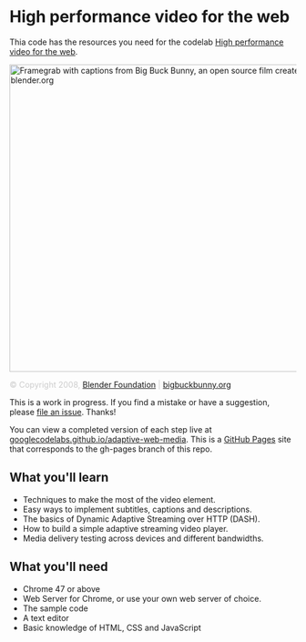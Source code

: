# High performance video for the web

Thia code has the resources you need for the codelab [High performance video for the web](https://codelabs.developers.google.com/codelabs/adaptive-web-media/#0).

<a href="http://googlecodelabs.github.io/adaptive-web-media/step-03/" title="Step 3 live on GitHub Pages"><img src="https://goo.gl/QVJrmV" alt="Framegrab with captions from Big Buck Bunny, an open source film created by blender.org" width="540" /></a>

<div style="color: #ccc;" id="copyright">© Copyright 2008, <a href="https://blender.org">Blender Foundation</a> | <a href="https://bigbuckbunny.org">bigbuckbunny.org</a></div>

This is a work in progress. If you find a mistake or have a suggestion, please [file an issue](https://github.com/googlecodelabs/adaptive-web-media/issues). Thanks!

You can view a completed version of each step live at [googlecodelabs.github.io/adaptive-web-media](https://googlecodelabs.github.io/adaptive-web-media/). This is a [GitHub Pages](https://pages.github.com) site that corresponds to the gh-pages branch of this repo.

## What you'll learn
* Techniques to make the most of the video element.
* Easy ways to implement subtitles, captions and descriptions.
* The basics of Dynamic Adaptive Streaming over HTTP (DASH).
* How to build a simple adaptive streaming video player.
* Media delivery testing across devices and different bandwidths.

## What you'll need
* Chrome 47 or above
* Web Server for Chrome, or use your own web server of choice.
* The sample code
* A text editor
* Basic knowledge of HTML, CSS and JavaScript
